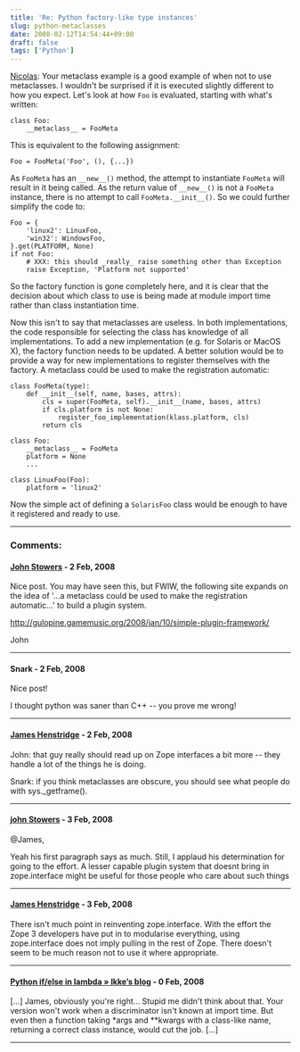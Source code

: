 ```yaml
---
title: 'Re: Python factory-like type instances'
slug: python-metaclasses
date: 2008-02-12T14:54:44+09:00
draft: false
tags: ['Python']
---
```


[Nicolas](http://eikke.com/python-factory-like-type-instances/ "Python factory-like type instances"):
Your metaclass example is a good example of when not to use metaclasses.
I wouldn\'t be surprised if it is executed slightly different to how you
expect. Let\'s look at how `Foo` is evaluated, starting with what\'s
written:

    class Foo:
        __metaclass__ = FooMeta

This is equivalent to the following assignment:

    Foo = FooMeta('Foo', (), {...})

As `FooMeta` has an `__new__()` method, the attempt to instantiate
`FooMeta` will result in it being called. As the return value of
`__new__()` is not a `FooMeta` instance, there is no attempt to call
`FooMeta.__init__()`. So we could further simplify the code to:

    Foo = {
        'linux2': LinuxFoo,
        'win32': WindowsFoo,
    }.get(PLATFORM, None)
    if not Foo:
        # XXX: this should _really_ raise something other than Exception
        raise Exception, 'Platform not supported'

So the factory function is gone completely here, and it is clear that
the decision about which class to use is being made at module import
time rather than class instantiation time.

Now this isn\'t to say that metaclasses are useless. In both
implementations, the code responsible for selecting the class has
knowledge of all implementations. To add a new implementation (e.g. for
Solaris or MacOS X), the factory function needs to be updated. A better
solution would be to provide a way for new implementations to register
themselves with the factory. A metaclass could be used to make the
registration automatic:

    class FooMeta(type):
        def __init__(self, name, bases, attrs):
            cls = super(FooMeta, self).__init__(name, bases, attrs)
            if cls.platform is not None:
                register_foo_implementation(klass.platform, cls)
            return cls

    class Foo:
        __metaclass__ = FooMeta
        platform = None
        ...

    class LinuxFoo(Foo):
        platform = 'linux2'

Now the simple act of defining a `SolarisFoo` class would be enough to
have it registered and ready to use.

---
### Comments:
#### [John Stowers](http://www.johnstowers.co.nz) - <time datetime="2008-02-12 14:42:42">2 Feb, 2008</time>

Nice post. You may have seen this, but FWIW, the following site expands
on the idea of \'\...a metaclass could be used to make the registration
automatic\...\' to build a plugin system.

http://gulopine.gamemusic.org/2008/jan/10/simple-plugin-framework/

John

---
#### Snark - <time datetime="2008-02-12 15:50:06">2 Feb, 2008</time>

Nice post!

I thought python was saner than C++ \-- you prove me wrong!

---
#### [James Henstridge](http://blogs.gnome.org/jamesh/) - <time datetime="2008-02-12 21:13:58">2 Feb, 2008</time>

John: that guy really should read up on Zope interfaces a bit more \--
they handle a lot of the things he is doing.

Snark: if you think metaclasses are obscure, you should see what people
do with sys.\_getframe().

---
#### [john Stowers](http://www.johnstowers.co.nz) - <time datetime="2008-02-13 08:47:48">3 Feb, 2008</time>

\@James,

Yeah his first paragraph says as much. Still, I applaud his
determination for going to the effort. A lesser capable plugin system
that doesnt bring in zope.interface might be useful for those people who
care about such things

---
#### [James Henstridge](http://blogs.gnome.org/jamesh/) - <time datetime="2008-02-13 10:39:14">3 Feb, 2008</time>

There isn\'t much point in reinventing zope.interface. With the effort
the Zope 3 developers have put in to modularise everything, using
zope.interface does not imply pulling in the rest of Zope. There
doesn\'t seem to be much reason not to use it where appropriate.

---
#### [Python if/else in lambda &raquo; Ikke&#8217;s blog](http://eikke.com/python-ifelse-in-lambda/) - <time datetime="2008-02-17 05:47:24">0 Feb, 2008</time>

\[\...\] James, obviously you're right... Stupid me didn't think about
that. Your version won't work when a discriminator isn't known at import
time. But even then a function taking \*args and \*\*kwargs with a
class-like name, returning a correct class instance, would cut the job.
\[\...\]

---
